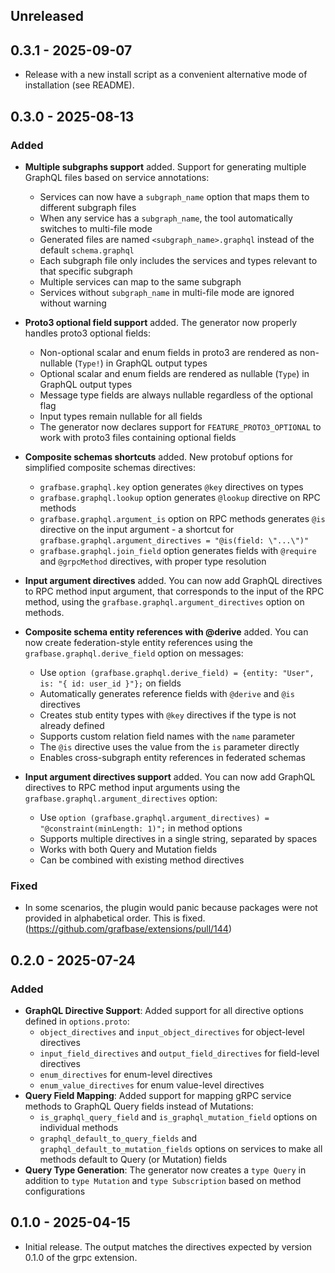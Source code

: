 ## Unreleased

## 0.3.1 - 2025-09-07

- Release with a new install script as a convenient alternative mode of installation (see README).

## 0.3.0 - 2025-08-13

### Added

- **Multiple subgraphs support** added. Support for generating multiple GraphQL files based on service annotations:
  - Services can now have a `subgraph_name` option that maps them to different subgraph files
  - When any service has a `subgraph_name`, the tool automatically switches to multi-file mode
  - Generated files are named `<subgraph_name>.graphql` instead of the default `schema.graphql`
  - Each subgraph file only includes the services and types relevant to that specific subgraph
  - Multiple services can map to the same subgraph
  - Services without `subgraph_name` in multi-file mode are ignored without warning

- **Proto3 optional field support** added. The generator now properly handles proto3 optional fields:
  - Non-optional scalar and enum fields in proto3 are rendered as non-nullable (`Type!`) in GraphQL output types
  - Optional scalar and enum fields are rendered as nullable (`Type`) in GraphQL output types
  - Message type fields are always nullable regardless of the optional flag
  - Input types remain nullable for all fields
  - The generator now declares support for `FEATURE_PROTO3_OPTIONAL` to work with proto3 files containing optional fields

- **Composite schemas shortcuts** added. New protobuf options for simplified composite schemas directives:
  - `grafbase.graphql.key` option generates `@key` directives on types
  - `grafbase.graphql.lookup` option generates `@lookup` directive on RPC methods
  - `grafbase.graphql.argument_is` option on RPC methods generates `@is` directive on the input argument - a shortcut for `grafbase.graphql.argument_directives = "@is(field: \"...\")"`
  - `grafbase.graphql.join_field` option generates fields with `@require` and `@grpcMethod` directives, with proper type resolution

- **Input argument directives** added. You can now add GraphQL directives to RPC method input argument, that corresponds to the input of the RPC method, using the `grafbase.graphql.argument_directives` option on methods.

- **Composite schema entity references with @derive** added. You can now create federation-style entity references using the `grafbase.graphql.derive_field` option on messages:
  - Use `option (grafbase.graphql.derive_field) = {entity: "User", is: "{ id: user_id }"};` on fields
  - Automatically generates reference fields with `@derive` and `@is` directives
  - Creates stub entity types with `@key` directives if the type is not already defined
  - Supports custom relation field names with the `name` parameter
  - The `@is` directive uses the value from the `is` parameter directly
  - Enables cross-subgraph entity references in federated schemas

- **Input argument directives support** added. You can now add GraphQL directives to RPC method input arguments using the `grafbase.graphql.argument_directives` option:
  - Use `option (grafbase.graphql.argument_directives) = "@constraint(minLength: 1)";` in method options
  - Supports multiple directives in a single string, separated by spaces
  - Works with both Query and Mutation fields
  - Can be combined with existing method directives

### Fixed

- In some scenarios, the plugin would panic because packages were not provided in alphabetical order. This is fixed. (https://github.com/grafbase/extensions/pull/144)

## 0.2.0 - 2025-07-24

### Added

- **GraphQL Directive Support**: Added support for all directive options defined in `options.proto`:
  - `object_directives` and `input_object_directives` for object-level directives
  - `input_field_directives` and `output_field_directives` for field-level directives
  - `enum_directives` for enum-level directives
  - `enum_value_directives` for enum value-level directives
- **Query Field Mapping**: Added support for mapping gRPC service methods to GraphQL Query fields instead of Mutations:
  - `is_graphql_query_field` and `is_graphql_mutation_field` options on individual methods
  - `graphql_default_to_query_fields` and `graphql_default_to_mutation_fields` options on services to make all methods default to Query (or Mutation) fields
- **Query Type Generation**: The generator now creates a `type Query` in addition to `type Mutation` and `type Subscription` based on method configurations

## 0.1.0 - 2025-04-15

- Initial release. The output matches the directives expected by version 0.1.0 of the grpc extension.

